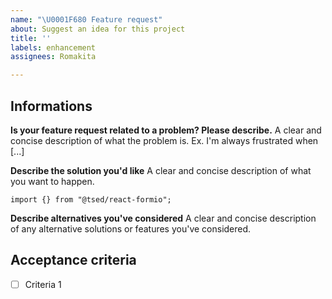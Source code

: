 ```yaml
---
name: "\U0001F680 Feature request"
about: Suggest an idea for this project
title: ''
labels: enhancement
assignees: Romakita

---
```


## Informations
**Is your feature request related to a problem? Please describe.**
A clear and concise description of what the problem is. Ex. I'm always frustrated when [...]

**Describe the solution you'd like**
A clear and concise description of what you want to happen.

```
import {} from "@tsed/react-formio";

```


**Describe alternatives you've considered**
A clear and concise description of any alternative solutions or features you've considered.

## Acceptance criteria

- [ ] Criteria 1
